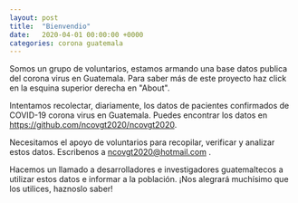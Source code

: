 ```yaml
---
layout: post
title:  "Bienvendio"
date:   2020-04-01 00:00:00 +0000
categories: corona guatemala 
---
```



Somos un grupo de voluntarios, estamos armando una base datos publica del corona virus en Guatemala. Para saber más de este proyecto haz click en la esquina superior derecha en "About".

Intentamos recolectar, diariamente, los datos de pacientes confirmados de COVID-19 corona virus en Guatemala.  Puedes encontrar los datos en https://github.com/ncovgt2020/ncovgt2020. 

Necesitamos el apoyo de voluntarios para recopilar, verificar y analizar estos datos. Escribenos a ncovgt2020@hotmail.com .

Hacemos un llamado a desarrolladores e investigadores guatemaltecos a utilizar estos datos e informar a la población. ¡Nos alegrará muchísimo que los utilices, haznoslo saber!


